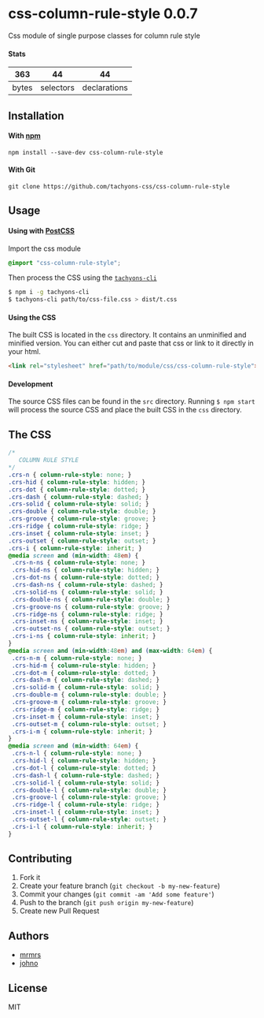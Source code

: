 # css-column-rule-style 0.0.7

Css module of single purpose classes for column rule style

#### Stats

363 | 44 | 44
---|---|---
bytes | selectors | declarations

## Installation

#### With [npm](https://npmjs.com)

```
npm install --save-dev css-column-rule-style
```

#### With Git

```
git clone https://github.com/tachyons-css/css-column-rule-style
```

## Usage

#### Using with [PostCSS](https://github.com/postcss/postcss)

Import the css module

```css
@import "css-column-rule-style";
```

Then process the CSS using the [`tachyons-cli`](https://github.com/tachyons-css/tachyons-cli)

```sh
$ npm i -g tachyons-cli
$ tachyons-cli path/to/css-file.css > dist/t.css
```

#### Using the CSS

The built CSS is located in the `css` directory. It contains an unminified and minified version.
You can either cut and paste that css or link to it directly in your html.

```html
<link rel="stylesheet" href="path/to/module/css/css-column-rule-style">
```

#### Development

The source CSS files can be found in the `src` directory.
Running `$ npm start` will process the source CSS and place the built CSS in the `css` directory.

## The CSS

```css
/*
   COLUMN RULE STYLE
*/
.crs-n { column-rule-style: none; }
.crs-hid { column-rule-style: hidden; }
.crs-dot { column-rule-style: dotted; }
.crs-dash { column-rule-style: dashed; }
.crs-solid { column-rule-style: solid; }
.crs-double { column-rule-style: double; }
.crs-groove { column-rule-style: groove; }
.crs-ridge { column-rule-style: ridge; }
.crs-inset { column-rule-style: inset; }
.crs-outset { column-rule-style: outset; }
.crs-i { column-rule-style: inherit; }
@media screen and (min-width: 48em) {
 .crs-n-ns { column-rule-style: none; }
 .crs-hid-ns { column-rule-style: hidden; }
 .crs-dot-ns { column-rule-style: dotted; }
 .crs-dash-ns { column-rule-style: dashed; }
 .crs-solid-ns { column-rule-style: solid; }
 .crs-double-ns { column-rule-style: double; }
 .crs-groove-ns { column-rule-style: groove; }
 .crs-ridge-ns { column-rule-style: ridge; }
 .crs-inset-ns { column-rule-style: inset; }
 .crs-outset-ns { column-rule-style: outset; }
 .crs-i-ns { column-rule-style: inherit; }
}
@media screen and (min-width:48em) and (max-width: 64em) {
 .crs-n-m { column-rule-style: none; }
 .crs-hid-m { column-rule-style: hidden; }
 .crs-dot-m { column-rule-style: dotted; }
 .crs-dash-m { column-rule-style: dashed; }
 .crs-solid-m { column-rule-style: solid; }
 .crs-double-m { column-rule-style: double; }
 .crs-groove-m { column-rule-style: groove; }
 .crs-ridge-m { column-rule-style: ridge; }
 .crs-inset-m { column-rule-style: inset; }
 .crs-outset-m { column-rule-style: outset; }
 .crs-i-m { column-rule-style: inherit; }
}
@media screen and (min-width: 64em) {
 .crs-n-l { column-rule-style: none; }
 .crs-hid-l { column-rule-style: hidden; }
 .crs-dot-l { column-rule-style: dotted; }
 .crs-dash-l { column-rule-style: dashed; }
 .crs-solid-l { column-rule-style: solid; }
 .crs-double-l { column-rule-style: double; }
 .crs-groove-l { column-rule-style: groove; }
 .crs-ridge-l { column-rule-style: ridge; }
 .crs-inset-l { column-rule-style: inset; }
 .crs-outset-l { column-rule-style: outset; }
 .crs-i-l { column-rule-style: inherit; }
}
```

## Contributing

1. Fork it
2. Create your feature branch (`git checkout -b my-new-feature`)
3. Commit your changes (`git commit -am 'Add some feature'`)
4. Push to the branch (`git push origin my-new-feature`)
5. Create new Pull Request

## Authors

* [mrmrs](http://mrmrs.io)
* [johno](http://johnotander.com)

## License

MIT

